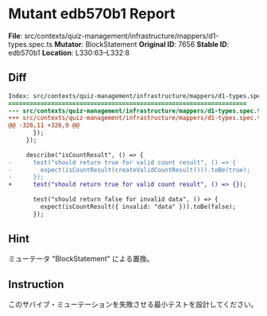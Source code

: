# Mutant edb570b1 Report

**File**: src/contexts/quiz-management/infrastructure/mappers/d1-types.spec.ts
**Mutator**: BlockStatement
**Original ID**: 7656
**Stable ID**: edb570b1
**Location**: L330:63–L332:8

## Diff

```diff
Index: src/contexts/quiz-management/infrastructure/mappers/d1-types.spec.ts
===================================================================
--- src/contexts/quiz-management/infrastructure/mappers/d1-types.spec.ts	original
+++ src/contexts/quiz-management/infrastructure/mappers/d1-types.spec.ts	mutated #7656
@@ -326,11 +326,9 @@
       });
     });
 
     describe("isCountResult", () => {
-      test("should return true for valid count result", () => {
-        expect(isCountResult(createValidCountResult())).toBe(true);
-      });
+      test("should return true for valid count result", () => {});
 
       test("should return false for invalid data", () => {
         expect(isCountResult({ invalid: "data" })).toBe(false);
       });
```

## Hint

ミューテータ "BlockStatement" による置換。

## Instruction

このサバイブ・ミューテーションを失敗させる最小テストを設計してください。
